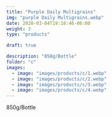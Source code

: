 ```yaml
---
title: "Purple Daily Multigrains"
img: "purple Daily Multigrains.webp"
date: 2020-03-04T19:18:46-06:00
weight: 3
type: "products"

draft: true

description: "850g/Bottle"
folder: "c"
images:
  - image: "images/products/c/1.webp"
  - image: "images/products/c/2.webp"
  - image: "images/products/c/3.webp"
  - image: "images/products/c/4.webp"
---
```


850g/Bottle

